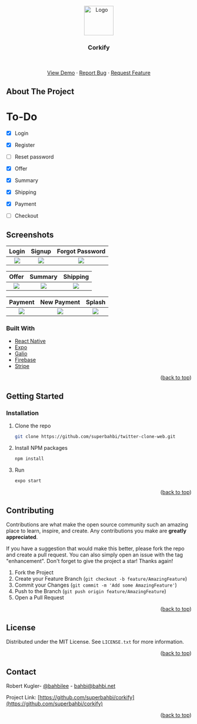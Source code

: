 <div id="top"></div>
<!--
*** Thanks for checking out the Best-README-Template. If you have a suggestion
*** that would make this better, please fork the repo and create a pull request
*** or simply open an issue with the tag "enhancement".
*** Don't forget to give the project a star!
*** Thanks again! Now go create something AMAZING! :D
-->



<!-- PROJECT SHIELDS -->
<!--
*** I'm using markdown "reference style" links for readability.
*** Reference links are enclosed in brackets [ ] instead of parentheses ( ).
*** See the bottom of this document for the declaration of the reference variables
*** for contributors-url, forks-url, etc. This is an optional, concise syntax you may use.
*** https://www.markdownguide.org/basic-syntax/#reference-style-links

[![Contributors][contributors-shield]][contributors-url]
[![Forks][forks-shield]][forks-url]
[![Stargazers][stars-shield]][stars-url]
[![Issues][issues-shield]][issues-url]
[![MIT License][license-shield]][license-url]
[![LinkedIn][linkedin-shield]][linkedin-url]
-->


<!-- PROJECT LOGO -->
<br />
<div align="center">
  <a href="https://github.com/superbahbi/twitter-clone-web">
    <img src="https://user-images.githubusercontent.com/1689092/180121653-5ba8bebb-38b1-4a0e-8fe0-a7d2caf258ba.png" alt="Logo" width="80" height="80">
  </a>


<h3 align="center">Corkify</h3>

  <p align="center">
    <br />
    <br />
    <a href="https://expo.dev/@superbahbi/Corkify">View Demo</a>
    ·
    <a href="https://github.com/superbahbi/corkify/issues">Report Bug</a>
    ·
    <a href="https://github.com/superbahbi/corkify/issues">Request Feature</a>
  </p>
</div>

<!-- ABOUT THE PROJECT -->
## About The Project
# To-Do
- [x] Login
- [x] Register
- [ ] Reset password
- [x] Offer
- [x] Summary
- [x] Shipping
- [x] Payment
- [ ] Checkout


## Screenshots

Login              |  Signup                | Forgot Password               
:-------------------------:|:-------------------------:|:-------------------------:
![](https://user-images.githubusercontent.com/1689092/180124184-feb2e4c2-0836-4a87-ab03-8f807b7ce83c.PNG)|![](https://user-images.githubusercontent.com/1689092/180124234-a4834deb-8cb9-402f-b3d4-7aefba43d28a.PNG)|![](https://user-images.githubusercontent.com/1689092/180124277-486f0084-4ee3-47a4-97de-bbc03fe95b33.PNG)|

Offer                |  Summary                | Shipping             
:-------------------------:|:-------------------------:|:-------------------------:
![](https://user-images.githubusercontent.com/1689092/180124507-f9c11707-ba30-4397-a993-19448cbd342e.PNG)|![](https://user-images.githubusercontent.com/1689092/180124344-ef1209f0-7b2f-47f0-91fe-a5451f71540e.PNG)|![](https://user-images.githubusercontent.com/1689092/180124340-3341ab4a-f61c-43d9-a57d-e919cd09cceb.PNG)|
  
Payment               |  New Payment                | Splash             
:-------------------------:|:-------------------------:|:-------------------------:
![](https://user-images.githubusercontent.com/1689092/180124336-419498eb-8cd2-4ed7-a72a-45ca7ad217f7.PNG)|![](https://user-images.githubusercontent.com/1689092/180124346-99330119-b0a4-47e3-a33b-0f0f7d1b8824.PNG)|![](https://user-images.githubusercontent.com/1689092/180124342-02e83361-3b85-4fea-bb18-d7a2f0e831d4.PNG)|
  

### Built With

* [React Native](https://reactnative.dev/)
* [Expo](https://expo.dev/)
* [Galio](https://galio.io/)
* [Firebase](https://firebase.google.com/)
* [Stripe](https://stripe.com/)

<p align="right">(<a href="#top">back to top</a>)</p>

<!-- GETTING STARTED -->
## Getting Started

### Installation

1. Clone the repo
   ```sh
   git clone https://github.com/superbahbi/twitter-clone-web.git
   ```
2. Install NPM packages
   ```sh
   npm install
   ```
3. Run 
   ```sh
   expo start
   ```

<p align="right">(<a href="#top">back to top</a>)</p>


<!-- CONTRIBUTING -->
## Contributing

Contributions are what make the open source community such an amazing place to learn, inspire, and create. Any contributions you make are **greatly appreciated**.

If you have a suggestion that would make this better, please fork the repo and create a pull request. You can also simply open an issue with the tag "enhancement".
Don't forget to give the project a star! Thanks again!

1. Fork the Project
2. Create your Feature Branch (`git checkout -b feature/AmazingFeature`)
3. Commit your Changes (`git commit -m 'Add some AmazingFeature'`)
4. Push to the Branch (`git push origin feature/AmazingFeature`)
5. Open a Pull Request

<p align="right">(<a href="#top">back to top</a>)</p>



<!-- LICENSE -->
## License

Distributed under the MIT License. See `LICENSE.txt` for more information.

<p align="right">(<a href="#top">back to top</a>)</p>



<!-- CONTACT -->
## Contact

Robert Kugler- [@bahbilee](https://twitter.com/bahbilee) - bahbi@bahbi.net

Project Link: [https://github.com/superbahbi/corkify](https://github.com/superbahbi/corkify)

<p align="right">(<a href="#top">back to top</a>)</p>


<!-- MARKDOWN LINKS & IMAGES -->
<!-- https://www.markdownguide.org/basic-syntax/#reference-style-links -->
[contributors-shield]: https://img.shields.io/github/contributors/github_username/repo_name.svg?style=for-the-badge
[contributors-url]: https://github.com/github_username/repo_name/graphs/contributors
[forks-shield]: https://img.shields.io/github/forks/github_username/repo_name.svg?style=for-the-badge
[forks-url]: https://github.com/github_username/repo_name/network/members
[stars-shield]: https://img.shields.io/github/stars/github_username/repo_name.svg?style=for-the-badge
[stars-url]: https://github.com/github_username/repo_name/stargazers
[issues-shield]: https://img.shields.io/github/issues/github_username/repo_name.svg?style=for-the-badge
[issues-url]: https://github.com/github_username/repo_name/issues
[license-shield]: https://img.shields.io/github/license/github_username/repo_name.svg?style=for-the-badge
[license-url]: https://github.com/github_username/repo_name/blob/master/LICENSE.txt
[linkedin-shield]: https://img.shields.io/badge/-LinkedIn-black.svg?style=for-the-badge&logo=linkedin&colorB=555
[linkedin-url]: https://linkedin.com/in/linkedin_username
[product-screenshot]: images/screenshot.png

